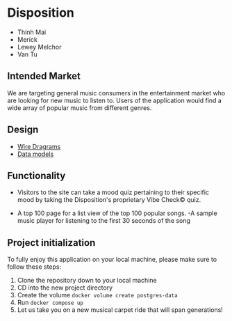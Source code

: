 # Disposition
* Thinh Mai
* Merick
* Lewey Melchor
* Van Tu


## Intended Market

We are targeting general music consumers in the entertainment market who are looking for new music to listen to. Users of the application would find a wide array of popular music from different genres.

## Design

* [Wire Dragrams](wirediagram.md)
* [Data models](data-model.md)


## Functionality

- Visitors to the site can take a mood quiz pertaining to their specific mood by taking the Disposition's proprietary Vibe Check© quiz.

- A top 100 page for a list view of the top 100 popular songs.
  -A sample music player for listening to the first 30 seconds of the song


## Project initialization
To fully enjoy this application on your local machine, please make sure to follow these steps:
1. Clone the repository down to your local machine
2. CD into the new project directory
3. Create the volume `docker volume create postgres-data`
4. Run `docker compose up`
5. Let us take you on a new musical carpet ride that will span generations!
